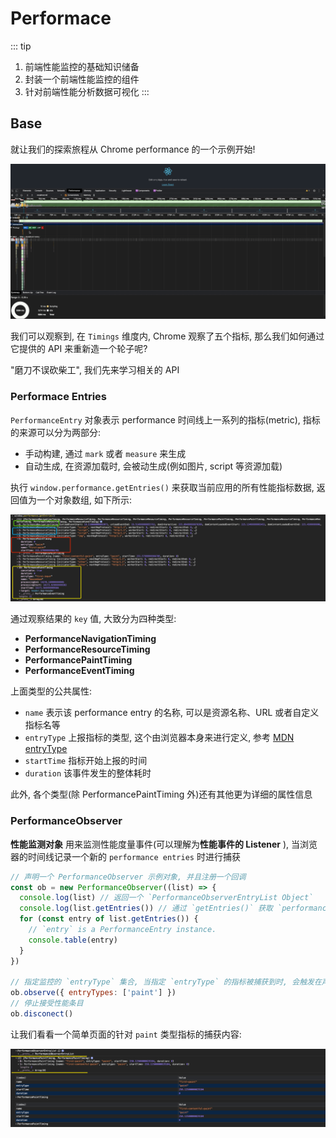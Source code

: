 # Performace

::: tip
1. 前端性能监控的基础知识储备
2. 封装一个前端性能监控的组件
3. 针对前端性能分析数据可视化
:::

## Base

就让我们的探索旅程从 Chrome performance 的一个示例开始!

![perf overview](../assets/perf/overview.gif)

我们可以观察到, 在 `Timings` 维度内, Chrome 观察了五个指标, 那么我们如何通过它提供的 API 来重新造一个轮子呢?

"磨刀不误砍柴工", 我们先来学习相关的 API



### Performace Entries

`PerformanceEntry` 对象表示 performance 时间线上一系列的指标(metric), 指标的来源可以分为两部分:

- 手动构建, 通过 `mark` 或者 `measure` 来生成
- 自动生成, 在资源加载时, 会被动生成(例如图片, script 等资源加载)

执行 `window.performance.getEntries()` 来获取当前应用的所有性能指标数据, 返回值为一个对象数组, 如下所示:

![perf overview](../assets/perf/entry.png)

通过观察结果的 `key` 值, 大致分为四种类型:

- **PerformanceNavigationTiming**
- **PerformanceResourceTiming**
- **PerformancePaintTiming**
- **PerformanceEventTiming**

上面类型的公共属性:

- `name` 表示该 performance entry 的名称, 可以是资源名称、URL 或者自定义指标名等
- `entryType` 上报指标的类型, 这个由浏览器本身来进行定义, 参考 [MDN entryType](https://developer.mozilla.org/zh-CN/docs/Web/API/PerformanceEntry/entryType)
- `startTime` 指标开始上报的时间
- `duration` 该事件发生的整体耗时

此外, 各个类型(除 PerformancePaintTiming 外)还有其他更为详细的属性信息



### PerformanceObserver

**性能监测对象** 用来监测性能度量事件(可以理解为**性能事件的 Listener** ), 当浏览器的时间线记录一个新的 `performance entries` 时进行捕获

```javascript
// 声明一个 PerformanceObserver 示例对象, 并且注册一个回调
const ob = new PerformanceObserver((list) => {
  console.log(list) // 返回一个 `PerformanceObserverEntryList Object`
  console.log(list.getEntries()) // 通过 `getEntries()` 获取 `performance entries`
  for (const entry of list.getEntries()) {
    // `entry` is a PerformanceEntry instance.
    console.table(entry)
  }
})

// 指定监控的 `entryType` 集合, 当指定 `entryType` 的指标被捕获到时, 会触发在声明实例对象时的回调
ob.observe({ entryTypes: ['paint'] })
// 停止接受性能条目
ob.disconect()
```

让我们看看一个简单页面的针对 `paint` 类型指标的捕获内容:

![observer](../assets/perf/observer.png)